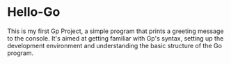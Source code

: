 # Hello-Go
This is my first Gp Project, a simple program that prints a greeting message to the console. It's aimed at getting familiar with Gp's syntax, setting up the development environment and understanding the basic structure of the Go program.
